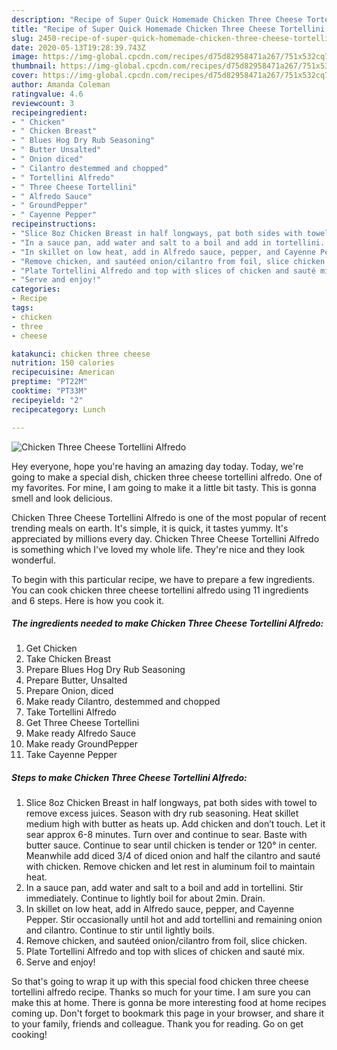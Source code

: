 ```yaml
---
description: "Recipe of Super Quick Homemade Chicken Three Cheese Tortellini Alfredo"
title: "Recipe of Super Quick Homemade Chicken Three Cheese Tortellini Alfredo"
slug: 2450-recipe-of-super-quick-homemade-chicken-three-cheese-tortellini-alfredo
date: 2020-05-13T19:28:39.743Z
image: https://img-global.cpcdn.com/recipes/d75d82958471a267/751x532cq70/chicken-three-cheese-tortellini-alfredo-recipe-main-photo.jpg
thumbnail: https://img-global.cpcdn.com/recipes/d75d82958471a267/751x532cq70/chicken-three-cheese-tortellini-alfredo-recipe-main-photo.jpg
cover: https://img-global.cpcdn.com/recipes/d75d82958471a267/751x532cq70/chicken-three-cheese-tortellini-alfredo-recipe-main-photo.jpg
author: Amanda Coleman
ratingvalue: 4.6
reviewcount: 3
recipeingredient:
- " Chicken"
- " Chicken Breast"
- " Blues Hog Dry Rub Seasoning"
- " Butter Unsalted"
- " Onion diced"
- " Cilantro destemmed and chopped"
- " Tortellini Alfredo"
- " Three Cheese Tortellini"
- " Alfredo Sauce"
- " GroundPepper"
- " Cayenne Pepper"
recipeinstructions:
- "Slice 8oz Chicken Breast in half longways, pat both sides with towel to remove excess juices. Season with dry rub seasoning. Heat skillet medium high with butter as heats up. Add chicken and don’t touch. Let it sear approx 6-8 minutes. Turn over and continue to sear. Baste with butter sauce. Continue to sear until chicken is tender or 120° in center. Meanwhile add diced 3/4 of diced onion and half the cilantro and sauté with chicken. Remove chicken and let rest in aluminum foil to maintain heat."
- "In a sauce pan, add water and salt to a boil and add in tortellini. Stir immediately. Continue to lightly boil for about 2min. Drain."
- "In skillet on low heat, add in Alfredo sauce, pepper, and Cayenne Pepper. Stir occasionally until hot and add tortellini and remaining onion and cilantro. Continue to stir until lightly boils."
- "Remove chicken, and sautéed onion/cilantro from foil, slice chicken."
- "Plate Tortellini Alfredo and top with slices of chicken and sauté mix."
- "Serve and enjoy!"
categories:
- Recipe
tags:
- chicken
- three
- cheese

katakunci: chicken three cheese 
nutrition: 150 calories
recipecuisine: American
preptime: "PT22M"
cooktime: "PT33M"
recipeyield: "2"
recipecategory: Lunch

---
```



![Chicken Three Cheese Tortellini Alfredo](https://img-global.cpcdn.com/recipes/d75d82958471a267/751x532cq70/chicken-three-cheese-tortellini-alfredo-recipe-main-photo.jpg)

Hey everyone, hope you're having an amazing day today. Today, we're going to make a special dish, chicken three cheese tortellini alfredo. One of my favorites. For mine, I am going to make it a little bit tasty. This is gonna smell and look delicious.



Chicken Three Cheese Tortellini Alfredo is one of the most popular of recent trending meals on earth. It's simple, it is quick, it tastes yummy. It's appreciated by millions every day. Chicken Three Cheese Tortellini Alfredo is something which I've loved my whole life. They're nice and they look wonderful.


To begin with this particular recipe, we have to prepare a few ingredients. You can cook chicken three cheese tortellini alfredo using 11 ingredients and 6 steps. Here is how you cook it.

<!--inarticleads1-->

##### The ingredients needed to make Chicken Three Cheese Tortellini Alfredo:

1. Get  Chicken
1. Take  Chicken Breast
1. Prepare  Blues Hog Dry Rub Seasoning
1. Prepare  Butter, Unsalted
1. Prepare  Onion, diced
1. Make ready  Cilantro, destemmed and chopped
1. Take  Tortellini Alfredo
1. Get  Three Cheese Tortellini
1. Make ready  Alfredo Sauce
1. Make ready  GroundPepper
1. Take  Cayenne Pepper




<!--inarticleads2-->

##### Steps to make Chicken Three Cheese Tortellini Alfredo:

1. Slice 8oz Chicken Breast in half longways, pat both sides with towel to remove excess juices. Season with dry rub seasoning. Heat skillet medium high with butter as heats up. Add chicken and don’t touch. Let it sear approx 6-8 minutes. Turn over and continue to sear. Baste with butter sauce. Continue to sear until chicken is tender or 120° in center. Meanwhile add diced 3/4 of diced onion and half the cilantro and sauté with chicken. Remove chicken and let rest in aluminum foil to maintain heat.
1. In a sauce pan, add water and salt to a boil and add in tortellini. Stir immediately. Continue to lightly boil for about 2min. Drain.
1. In skillet on low heat, add in Alfredo sauce, pepper, and Cayenne Pepper. Stir occasionally until hot and add tortellini and remaining onion and cilantro. Continue to stir until lightly boils.
1. Remove chicken, and sautéed onion/cilantro from foil, slice chicken.
1. Plate Tortellini Alfredo and top with slices of chicken and sauté mix.
1. Serve and enjoy!




So that's going to wrap it up with this special food chicken three cheese tortellini alfredo recipe. Thanks so much for your time. I am sure you can make this at home. There is gonna be more interesting food at home recipes coming up. Don't forget to bookmark this page in your browser, and share it to your family, friends and colleague. Thank you for reading. Go on get cooking!
